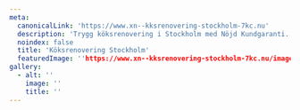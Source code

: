 ```yaml
---
meta:
  canonicalLink: 'https://www.xn--kksrenovering-stockholm-7kc.nu'
  description: 'Trygg köksrenovering i Stockholm med Nöjd Kundgaranti. Enkelt, smidigt och flexibelt. Kontakta oss för offert idag. Ring eller maila, eller använd vårat formulär.'
  noindex: false
  title: 'Köksrenovering Stockholm'
  featuredImage: ''https://www.xn--kksrenovering-stockholm-7kc.nu/images/kitchen1.jpg'
gallery:
  - alt: ''
    image: ''
    title: ''
---
```


<!-- Use this to force Gatsby to correctly determine optional images/file schema -->
